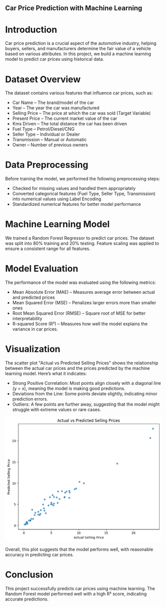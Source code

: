 ## Car Price Prediction with Machine Learning
# Introduction
Car price prediction is a crucial aspect of the automotive industry, helping buyers, sellers, and manufacturers determine the fair value of a vehicle based on various attributes. In this project, we build a machine learning model to predict car prices using historical data.

# Dataset Overview
The dataset contains various features that influence car prices, such as:

+ Car Name – The brand/model of the car
+ Year – The year the car was manufactured
+ Selling Price – The price at which the car was sold (Target Variable)
+ Present Price – The current market value of the car
+ Kms Driven – The total distance the car has been driven
+ Fuel Type – Petrol/Diesel/CNG
+ Seller Type – Individual or Dealer
+ Transmission – Manual or Automatic
+ Owner – Number of previous owners

# Data Preprocessing
Before training the model, we performed the following preprocessing steps:

+ Checked for missing values and handled them appropriately
+ Converted categorical features (Fuel Type, Seller Type, Transmission) into numerical values using Label Encoding
+ Standardized numerical features for better model performance

# Machine Learning Model
We trained a Random Forest Regressor to predict car prices. The dataset was split into 80% training and 20% testing. Feature scaling was applied to ensure a consistent range for all features.

# Model Evaluation
The performance of the model was evaluated using the following metrics:

+ Mean Absolute Error (MAE) – Measures average error between actual and predicted prices
+ Mean Squared Error (MSE) – Penalizes larger errors more than smaller ones
+ Root Mean Squared Error (RMSE) – Square root of MSE for better interpretability
+ R-squared Score (R²) – Measures how well the model explains the variance in car prices.

# Visualization
The scatter plot "Actual vs Predicted Selling Prices" shows the relationship between the actual car prices and the prices predicted by the machine learning model. Here’s what it indicates:

+ Strong Positive Correlation: Most points align closely with a diagonal line (y = x), meaning the model is making good predictions.
+ Deviations from the Line: Some points deviate slightly, indicating minor prediction errors.
+ Outliers: A few points are further away, suggesting that the model might struggle with extreme values or rare cases.

![image alt](https://github.com/Engr-Usman-Ali/CodeAlpha_Task_Car_Prediction/blob/bcb7021e24fac57de6957cb568acd2a828e0ddac/car%20prediction.png)

Overall, this plot suggests that the model performs well, with reasonable accuracy in predicting car prices.

# Conclusion
This project successfully predicts car prices using machine learning. The Random Forest model performed well with a high R² score, indicating accurate predictions.

